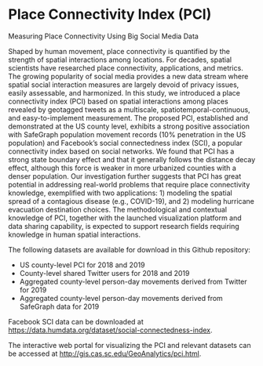 # Place Connectivity Index (PCI)
Measuring Place Connectivity Using Big Social Media Data

Shaped by human movement, place connectivity is quantified by the strength of spatial interactions among locations. For decades, spatial scientists have researched place connectivity, applications, and metrics. The growing popularity of social media provides a new data stream where spatial social interaction measures are largely devoid of privacy issues, easily assessable, and harmonized. In this study, we introduced a place connectivity index (PCI) based on spatial interactions among places revealed by geotagged tweets as a multiscale, spatiotemporal-continuous, and easy-to-implement measurement. The proposed PCI, established and demonstrated at the US county level, exhibits a strong positive association with SafeGraph population movement records (10% penetration in the US population) and Facebook’s social connectedness index (SCI), a popular connectivity index based on social networks. We found that PCI has a strong state boundary effect and that it generally follows the distance decay effect, although this force is weaker in more urbanized counties with a denser population. Our investigation further suggests that PCI has great potential in addressing real-world problems that require place connectivity knowledge, exemplified with two applications: 1) modeling the spatial spread of a contagious disease (e.g., COVID-19), and 2) modeling hurricane evacuation destination choices. The methodological and contextual knowledge of PCI, together with the launched visualization platform and data sharing capability, is expected to support research fields requiring knowledge in human spatial interactions.

The following datasets are available for download in this Github repository: 

* US county-level PCI for 2018 and 2019
* County-level shared Twitter users for 2018 and 2019
* Aggregated county-level person-day movements derived from Twitter for 2019
* Aggregated county-level person-day movements derived from SafeGraph data for 2019

Facebook SCI data can be downloaded at https://data.humdata.org/dataset/social-connectedness-index. 

The interactive web portal for visualizing the PCI and relevant datasets can be accessed at http://gis.cas.sc.edu/GeoAnalytics/pci.html.
